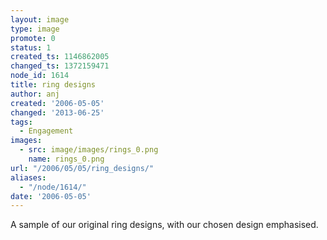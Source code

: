 ```yaml
---
layout: image
type: image
promote: 0
status: 1
created_ts: 1146862005
changed_ts: 1372159471
node_id: 1614
title: ring designs
author: anj
created: '2006-05-05'
changed: '2013-06-25'
tags:
  - Engagement
images:
  - src: image/images/rings_0.png
    name: rings_0.png
url: "/2006/05/05/ring_designs/"
aliases:
  - "/node/1614/"
date: '2006-05-05'
---
```

A sample of our original ring designs, with our chosen design emphasised.
